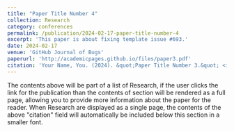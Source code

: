 ```yaml
---
title: "Paper Title Number 4"
collection: Research
category: conferences
permalink: /publication/2024-02-17-paper-title-number-4
excerpt: 'This paper is about fixing template issue #693.'
date: 2024-02-17
venue: 'GitHub Journal of Bugs'
paperurl: 'http://academicpages.github.io/files/paper3.pdf'
citation: 'Your Name, You. (2024). &quot;Paper Title Number 3.&quot; <i>GitHub Journal of Bugs</i>. 1(3).'
---
```


The contents above will be part of a list of Research, if the user clicks the link for the publication than the contents of section will be rendered as a full page, allowing you to provide more information about the paper for the reader. When Research are displayed as a single page, the contents of the above "citation" field will automatically be included below this section in a smaller font.
